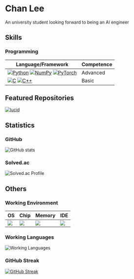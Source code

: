 # Chan Lee

An university student looking forward to being an AI engineer

## Skills

### Programming

| Language/Framework | Competence |
| --- | --- |
| [![Python](https://img.shields.io/badge/Python-3776AB?logo=python&logoColor=fff)](#) [![NumPy](https://img.shields.io/badge/NumPy-4DABCF?logo=numpy&logoColor=fff)](#) [![PyTorch](https://img.shields.io/badge/PyTorch-ee4c2c?logo=pytorch&logoColor=white)](#) | Advanced |
| [![C](https://img.shields.io/badge/C-00599C?logo=c&logoColor=white)](#) [![C++](https://img.shields.io/badge/C++-%2300599C.svg?logo=c%2B%2B&logoColor=white)](#)  | Basic |

## Featured Repositories

[![lucid](https://github-readme-stats.vercel.app/api/pin/?username=ChanLumerico&repo=lucid&theme=github_dark)](https://github.com/ChanLumerico/lucid)

## Statistics

### GitHub 

![GitHub stats](https://github-readme-stats.vercel.app/api?username=ChanLumerico&show_icons=true&theme=ambient_gradient)

### Solved.ac

![Solved.ac Profile](http://mazassumnida.wtf/api/v2/generate_badge?boj=lumerico284)

## Others

### Working Environment

| OS | Chip | Memory | IDE |
| --- | --- | --- | --- |
| ![](https://img.shields.io/badge/macos-15.2-black?style=for-the-badge&logo=apple&logoColor=white) | ![](https://img.shields.io/badge/m4%20pro-000000?style=for-the-badge&logo=apple&logoColor=white) | ![](https://img.shields.io/badge/32gb-000000?style=for-the-badge&logo=apple&logoColor=white) | ![](https://skillicons.dev/icons?i=vscode) |

### Working Languages

![Working Languages](https://github-readme-stats.vercel.app/api/top-langs/?username=ChanLumerico&theme=dark&layout=compact&langs_count=5&hide=html,jupyter%20notebook)

### GitHub Streak

[![GitHub Streak](https://streak-stats.demolab.com?user=ChanLumerico&theme=dark)](https://git.io/streak-stats)
